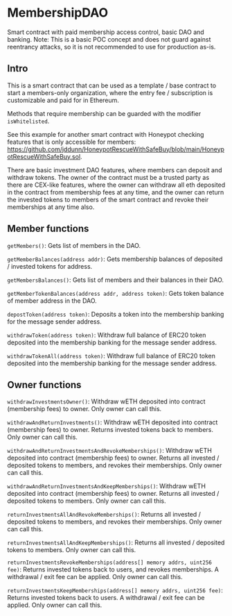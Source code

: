 # MembershipDAO
Smart contract with paid membership access control, basic DAO and banking. Note: This is a basic POC concept and does not guard against reentrancy attacks, so it is not recommended to use for production as-is.

## Intro

This is a smart contract that can be used as a template / base contract to start a members-only organization, where the entry fee / subscription is customizable and paid for in Ethereum. 

Methods that require membership can be guarded with the modifier `isWhitelisted`. 

See this example for another smart contract with Honeypot checking features that is only accessible for members: https://github.com/jddunn/HoneypotRescueWithSafeBuy/blob/main/HoneypotRescueWithSafeBuy.sol.

There are basic investment DAO features, where members can deposit and withdraw tokens. The owner of the contract must be a trusted party as there are CEX-like features, where the owner can withdraw all eth deposited in the contract from membership fees at any time, and the owner can return the invested tokens to members of the smart contract and revoke their memberships at any time also.

## Member functions

`getMembers()`: Gets list of members in the DAO.

`getMemberBalances(address addr)`: Gets membership balances of deposited / invested tokens for address.

`getMembersBalances()`: Gets list of members and their balances in their DAO.

`getMemberTokenBalances(address addr, address token)`: Gets token balance of member address in the DAO.

`depostToken(address token)`: Deposits a token into the membership banking for the message sender address.

`withdrawToken(address token)`: Withdraw full balance of ERC20 token deposited into the membership banking for the message sender address.

`withdrawTokenAll(address token)`: Withdraw full balance of ERC20 token deposited into the membership banking for the message sender address.

## Owner functions

`withdrawInvestmentsOwner()`: Withdraw wETH deposited into contract (membership fees) to owner. Only owner can call this.

`withdrawAndReturnInvestments()`: Withdraw wETH deposited into contract (membership fees) to owner. Returns invested tokens back to members. Only owner can call this.

`withdrawAndReturnInvestmentsAndRevokeMemberships()`: Withdraw wETH deposited into contract (membership fees) to owner. Returns all invested / deposited tokens to members, and revokes their memberships. Only owner can call this.

`withdrawAndReturnInvestmentsAndKeepMemberships()`: Withdraw wETH deposited into contract (membership fees) to owner. Returns all invested / deposited tokens to members. Only owner can call this.

`returnInvestmentsAllAndRevokeMemberships()`: Returns all invested / deposited tokens to members, and revokes their memberships. Only owner can call this.

`returnInvestmentsAllAndKeepMemberships()`: Returns all invested / deposited tokens to members. Only owner can call this.

`returnInvestmentsRevokeMemberships(address[] memory addrs, uint256 fee)`: Returns invested tokens back to users, and revokes memberships. A withdrawal / exit fee can be applied. Only owner can call this.

`returnInvestmentsKeepMemberships(address[] memory addrs, uint256 fee)`: Returns invested tokens back to users. A withdrawal / exit fee can be applied. Only owner can call this.




